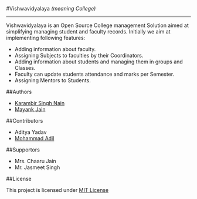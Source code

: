 #Vishwavidyalaya
*(meaning College)*

----

Vishwavidyalaya is an Open Source College management Solution aimed at simplifying managing student and faculty records. Initially we aim at implementing following features:

+ Adding information about faculty.
+ Assigning Subjects to faculties by their Coordinators.
+ Adding information about students and managing them in groups and Classes.
+ Faculty can update students attendance and marks per Semester.
+ Assigning Mentors to Students.


##Authors

+ [Karambir Singh Nain](http://nainomics.in/)
+ [Mayank Jain](http://mayank-jain.in/)

##Contributors

+ Aditya Yadav
+ [Mohammad Adil](http://madil.in/)

##Supportors

+ Mrs. Chaaru Jain
+ Mr. Jasmeet Singh

##License

This project is licensed under [MIT License](http://opensource.org/licenses/MIT/)
